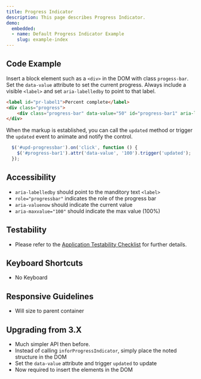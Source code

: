 ```yaml
---
title: Progress Indicator
description: This page describes Progress Indicator.
demo:
  embedded:
  - name: Default Progress Indicator Example
    slug: example-index
---
```


## Code Example

Insert a block element such as a `<div>` in the DOM with class `progess-bar`. Set the `data-value` attribute to set the current progress. Always include a visible `<label>` and set `aria-labelledby` to point to that label.

```html
<label id="pr-label1">Percent complete</label>
<div class="progress">
    <div class="progress-bar" data-value="50" id="progress-bar1" aria-labelledby="pr-label1"></div>
</div>
```

When the markup is established, you can call the `updated` method or trigger the `updated` event to animate and notify the control.

```javascript
  $('#upd-progressbar').on('click', function () {
    $('#progress-bar1').attr('data-value', '100').trigger('updated');
  });
```

## Accessibility

- `aria-labelledby` should point to the manditory text `<label>`
- `role="progressbar"` indicates the role of the progress bar
- `aria-valuenow` should indicate the current value
- `aria-maxvalue="100"` should indicate the max value (100%)

## Testability

- Please refer to the [Application Testability Checklist](https://design.infor.com/resources/application-testability-checklist) for further details.

## Keyboard Shortcuts

- No Keyboard

## Responsive Guidelines

- Will size to parent container

## Upgrading from 3.X

- Much simpler API then before.
- Instead of calling `inforProgressIndicator`, simply place the noted structure in the DOM
- Set the `data-value` attribute and trigger `updated` to update
- Now required to insert the elements in the DOM
